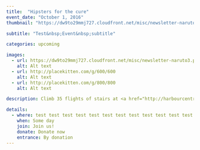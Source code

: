 ```yaml
---
title:  "Hipsters for the cure"
event_date: "October 1, 2016"
thumbnail: "https://dw9to29mmj727.cloudfront.net/misc/newsletter-naruto3.png"

subtitle: "Test&nbsp;Event&nbsp;subtitle"

categories: upcoming

images:
  - url: https://dw9to29mmj727.cloudfront.net/misc/newsletter-naruto3.png
    alt: Alt text
  - url: http://placekitten.com/g/600/600
    alt: Alt text
  - url: http://placekitten.com/g/800/800
    alt: Alt text

description: Climb 35 flights of stairs at <a href="http://harbourcentre.com/">Vancouver's Harbour Center</a> in support of the Canadian Cancer Society. 100% of proceeds from the event will go directly to cancer research. Participants will first enjoy a warm up sponsored by Steve Nash Fitness, ending with an epic photo opportunity at the top of the Vancouver Lookout!

details:
  - where: test test test test test test test test test test test test test test
    when: Some day
    join: Join us!
    donate: Donate now
    entrance: By donation
---
```

